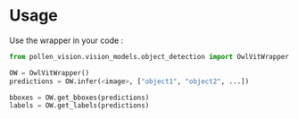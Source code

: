 # Usage

Use the wrapper in your code :

```python
from pollen_vision.vision_models.object_detection import OwlVitWrapper

OW = OwlVitWrapper()
predictions = OW.infer(<image>, ["object1", "object2", ...])

bboxes = OW.get_bboxes(predictions)
labels = OW.get_labels(predictions)
```
